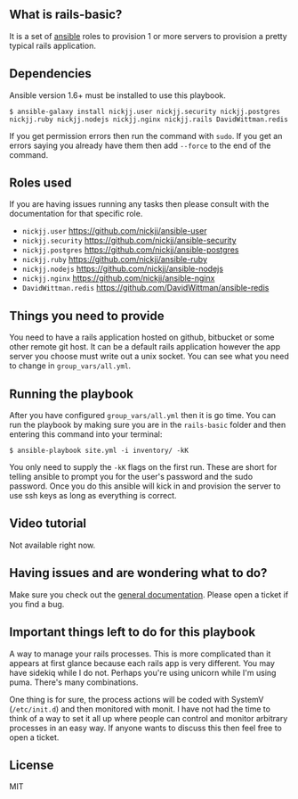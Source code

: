 ## What is rails-basic?

It is a set of [ansible](http://www.ansible.com/home) roles to provision 1 or more servers to provision a pretty typical rails application.

## Dependencies

Ansible version 1.6+ must be installed to use this playbook.

`$ ansible-galaxy install nickjj.user nickjj.security nickjj.postgres nickjj.ruby nickjj.nodejs nickjj.nginx nickjj.rails DavidWittman.redis`

If you get permission errors then run the command with `sudo`. If you get an errors saying you already have them then add `--force` to the end of the command.

## Roles used

If you are having issues running any tasks then please consult with the documentation for that specific role.

- `nickjj.user` https://github.com/nickjj/ansible-user
- `nickjj.security` https://github.com/nickjj/ansible-security
- `nickjj.postgres` https://github.com/nickjj/ansible-postgres
- `nickjj.ruby` https://github.com/nickjj/ansible-ruby
- `nickjj.nodejs` https://github.com/nickjj/ansible-nodejs
- `nickjj.nginx` https://github.com/nickjj/ansible-nginx
- `DavidWittman.redis` https://github.com/DavidWittman/ansible-redis

## Things you need to provide

You need to have a rails application hosted on github, bitbucket or some other remote git host. It can be a default rails application however the app server you choose must write out a unix socket. You can see what you need to change in `group_vars/all.yml`.

## Running the playbook

After you have configured `group_vars/all.yml` then it is go time. You can run the playbook by making sure you are in the `rails-basic` folder and then entering this command into your terminal:

`$ ansible-playbook site.yml -i inventory/ -kK`

You only need to supply the `-kK` flags on the first run. These are short for telling ansible to prompt you for the user's password and the sudo password. Once you do this ansible will kick in and provision the server to use ssh keys as long as everything is correct.

## Video tutorial

Not available right now.

## Having issues and are wondering what to do?

Make sure you check out the [general documentation](https://github.com/nickjj/ansible-playbooks#general-information-and-terminology). Please open a ticket if you find a bug.

## Important things left to do for this playbook

A way to manage your rails processes. This is more complicated than it appears at first glance because each rails app is very different. You may have sidekiq while I do not. Perhaps you're using unicorn while I'm using puma. There's many combinations.

One thing is for sure, the process actions will be coded with SystemV (`/etc/init.d`) and then monitored with monit. I have not had the time to think of a way to set it all up where people can control and monitor arbitrary processes in an easy way. If anyone wants to discuss this then feel free to open a ticket.

## License

MIT